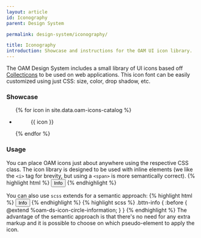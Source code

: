 ```yaml
---
layout: article
id: Iconography
parent: Design System

permalink: design-system/iconography/

title: Iconography
introduction: Showcase and instructions for the OAM UI icon library.
---
```


The OAM Design System includes a small library of UI icons based off [Collecticons](http://collecticons.io/) to be used on web applications. This icon font can be easily customized using just CSS: size, color, drop shadow, etc.

### Showcase

<ul class="icons-list">
{% for icon in site.data.oam-icons-catalog %}
  <li>
    <figure data-title="{{ icon }}">
      <span class="{{ icon }}"></span>
      <figcaption class="label">{{ icon }}</figcaption>
    </figure>
  </li>
{% endfor %}
</ul>

### Usage

You can place OAM icons just about anywhere using the respective CSS class. The icon library is designed to be used with inline elements (we like the `<i>` tag for brevity, but using a `<span>` is more semantically correct). 
{% highlight html %}
<button><i class="oam-ds-icon-circle-information"></i> Info</button>
{% endhighlight %}

You can also use `scss` extends for a semantic approach:
{% highlight html %}
<button class="bttn-info">Info</button>
{% endhighlight %}
{% highlight scss %}
.bttn-info {
  :before {
    @extend %oam-ds-icon-circle-information;
  }
}
{% endhighlight %}
The advantage of the semantic approach is that there's no need for any extra markup and it is possible to choose on which pseudo-element to apply the icon.

